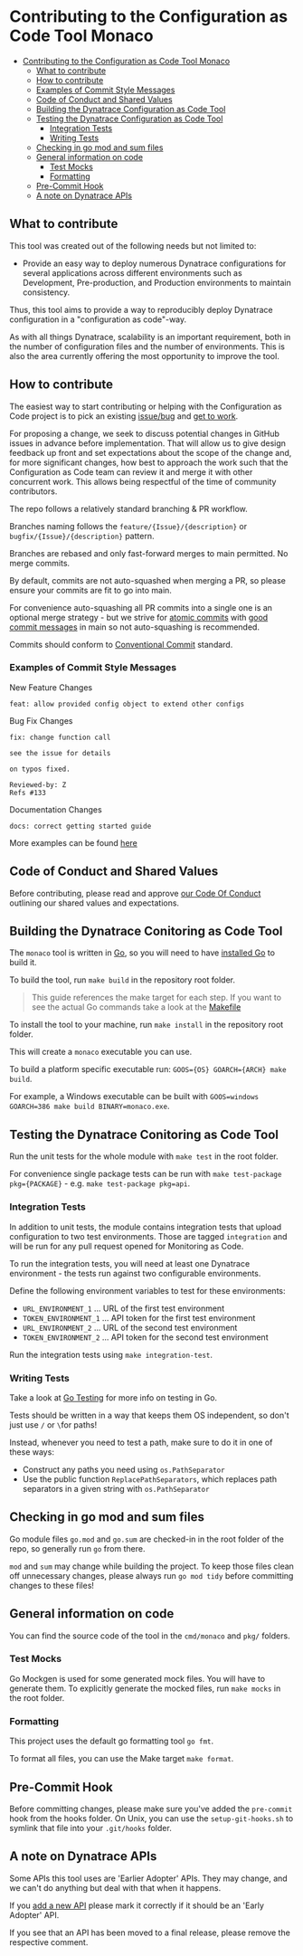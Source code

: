 # Contributing to the Configuration as Code Tool Monaco

- [Contributing to the Configuration as Code Tool Monaco](#contributing-to-the-configuration-as-code-tool-monaco)
    - [What to contribute](#what-to-contribute)
    - [How to contribute](#how-to-contribute)
    - [Examples of Commit Style Messages](#examples-of-commit-style-messages)
    - [Code of Conduct and Shared Values](#code-of-conduct-and-shared-values)
    - [Building the Dynatrace Configuration as Code Tool](#building-the-dynatrace-configuration-as-code-tool)
    - [Testing the Dynatrace Configuration as Code Tool](#testing-the-dynatrace-configuration-as-code-tool)
        - [Integration Tests](#integration-tests)
        - [Writing Tests](#writing-tests)
    - [Checking in go mod and sum files](#checking-in-go-mod-and-sum-files)
    - [General information on code](#general-information-on-code)
        - [Test Mocks](#test-mocks)
        - [Formatting](#formatting)
    - [Pre-Commit Hook](#pre-commit-hook)
    - [A note on Dynatrace APIs](#a-note-on-dynatrace-apis)

## What to contribute

This tool was created out of the following needs but not limited to:

* Provide an easy way to deploy numerous Dynatrace configurations for several applications across different environments such as Development, Pre-production, and Production environments to maintain consistency.

Thus, this tool aims to provide a way to reproducibly deploy Dynatrace configuration in a "configuration as code"-way.

As with all things Dynatrace, scalability is an important requirement, both in the number of configuration files and the number of environments.
This is also the area currently offering the most opportunity to improve the tool.

## How to contribute

The easiest way to start contributing or helping with the Configuration as Code project is to pick an existing [issue/bug](https://github.com/dynatrace-oss/dynatrace-configuration-as-code/issues) and [get to work](#building-the-Dynatrace-Configuration-as-Code-Tool).

For proposing a change, we seek to discuss potential changes in GitHub issues in advance before implementation.
That will allow us to give design feedback up front and set expectations about the scope of the change and, for more significant changes,
how best to approach the work such that the Configuration as Code team can review it and merge it with other concurrent work.
This allows being respectful of the time of community contributors.

The repo follows a relatively standard branching & PR workflow.

Branches naming follows the `feature/{Issue}/{description}` or `bugfix/{Issue}/{description}` pattern.

Branches are rebased and only fast-forward merges to main permitted. No merge commits.

By default, commits are not auto-squashed when merging a PR, so please ensure your commits are fit to go into main.

For convenience auto-squashing all PR commits into a single one is an optional merge strategy - but we strive for [atomic commits](https://www.freshconsulting.com/insights/blog/atomic-commits/)
with [good commit messages](https://cbea.ms/git-commit/) in main so not auto-squashing is recommended.

Commits should conform to  [Conventional Commit](https://www.conventionalcommits.org/) standard.

### Examples of Commit Style Messages

New Feature Changes
``` 
feat: allow provided config object to extend other configs
```

Bug Fix Changes
```
fix: change function call

see the issue for details

on typos fixed.

Reviewed-by: Z
Refs #133 
```

Documentation Changes
```
docs: correct getting started guide 
```

More examples can be found [here](https://www.conventionalcommits.org/en/v1.0.0/#examples)


## Code of Conduct and Shared Values

Before contributing, please read and approve [our Code Of Conduct](https://github.com/dynatrace-oss/dynatrace-configuration-as-code/blob/main/CODE_OF_CONDUCT.md) outlining our shared values and expectations.

## Building the Dynatrace Conitoring as Code Tool

The `monaco` tool is written in [Go](https://golang.org/), so you will need to have [installed Go](https://golang.org/dl/) to build it.

To build the tool, run `make build` in the repository root folder.

> This guide references the make target for each step. If you want to see the actual Go commands take a look at the [Makefile](./Makefile)

To install the tool to your machine, run `make install` in the repository root folder.

This will create a `monaco` executable you can use.

To build a platform specific executable run: `GOOS={OS} GOARCH={ARCH} make build`.

For example, a Windows executable can be built with `GOOS=windows GOARCH=386 make build BINARY=monaco.exe`.

## Testing the Dynatrace Conitoring as Code Tool

Run the unit tests for the whole module with `make test` in the root folder.

For convenience single package tests can be run with `make test-package pkg={PACKAGE}` - e.g. `make test-package pkg=api`.

### Integration Tests

In addition to unit tests, the module contains integration tests that upload configuration to two test environments. Those are tagged `integration` and will be run for any pull request opened for Monitoring as Code.

To run the integration tests, you will need at least one Dynatrace environment - the tests run against two configurable environments.

Define the following environment variables to test for these environments:
* `URL_ENVIRONMENT_1` ... URL of the first test environment
* `TOKEN_ENVIRONMENT_1` ... API token for the first test environment
* `URL_ENVIRONMENT_2` ... URL of the second test environment
* `TOKEN_ENVIRONMENT_2` ... API token for the second test environment

Run the integration tests using `make integration-test`.

### Writing Tests

Take a look at [Go Testing](https://golang.org/pkg/testing/) for more info on testing in Go.

Tests should be written in a way that keeps them OS independent, so don't just use `/` or `\`for paths!

Instead, whenever you need to test a path, make sure to do it in one of these ways:

* Construct any paths you need using `os.PathSeparator`
* Use the public function `ReplacePathSeparators`, which replaces path separators in a given string with `os.PathSeparator`

## Checking in go mod and sum files

Go module files `go.mod` and `go.sum` are checked-in in the root folder of the repo, so generally run `go` from there.

`mod` and `sum` may change while building the project.
To keep those files clean off unnecessary changes, please always run `go mod tidy` before committing changes to these files!

## General information on code

You can find the source code of the tool in the `cmd/monaco` and `pkg/` folders.

### Test Mocks

Go Mockgen is used for some generated mock files.
You will have to generate them.
To explicitly generate the mocked files, run `make mocks` in the root folder.

### Formatting

This project uses the default go formatting tool `go fmt`.

To format all files, you can use the Make target `make format`.

## Pre-Commit Hook

Before committing changes, please make sure you've added the `pre-commit` hook from the hooks folder.
On Unix, you can use the `setup-git-hooks.sh` to symlink that file into your `.git/hooks` folder.

## A note on Dynatrace APIs

Some APIs this tool uses are 'Earlier Adopter' APIs. They may change, and we can't do anything but deal with that when it happens.

If you [add a new API](./New_API.md) please mark it correctly if it should be an 'Early  Adopter' API.

If you see that an API has been moved to a final release, please remove the respective comment.
